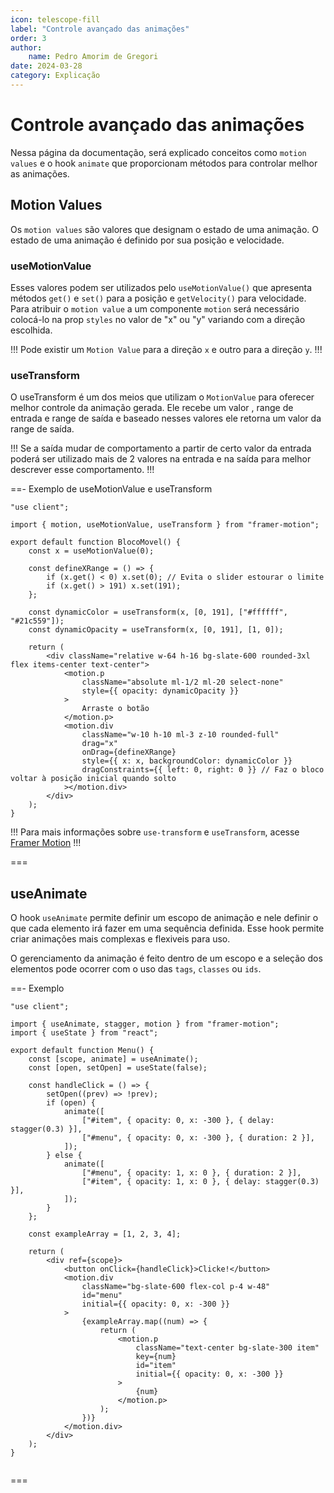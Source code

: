 ```yaml
---
icon: telescope-fill
label: "Controle avançado das animações"
order: 3
author:
    name: Pedro Amorim de Gregori
date: 2024-03-28
category: Explicação
---
```


# Controle avançado das animações

Nessa página da documentação, será explicado conceitos como `motion values` e o hook `animate` que proporcionam métodos para controlar melhor as animações.

## Motion Values

Os `motion values` são valores que designam o estado de uma animação. O estado de uma animação é definido por sua posição e velocidade.

### useMotionValue

Esses valores podem ser utilizados pelo `useMotionValue()` que apresenta métodos `get()` e `set()` para a posição e `getVelocity()` para velocidade. Para atribuir o `motion value` a um componente `motion` será necessário colocá-lo na prop `styles` no valor de "x" ou "y" variando com a direção escolhida.

!!!
Pode existir um `Motion Value` para a direção `x` e outro para a direção `y`.
!!!

### useTransform

O useTransform é um dos meios que utilizam o `MotionValue` para oferecer melhor controle da animação gerada. Ele recebe um valor , range de entrada e range
de saída e baseado nesses valores ele retorna um valor da range de saída.

!!!
Se a saída mudar de comportamento a partir de certo valor da entrada poderá ser utilizado mais de 2 valores na entrada e na saída para melhor descrever esse comportamento.
!!!

==- Exemplo de useMotionValue e useTransform

```tsx src/components/slider.tsx
"use client";

import { motion, useMotionValue, useTransform } from "framer-motion";

export default function BlocoMovel() {
	const x = useMotionValue(0);

	const defineXRange = () => {
		if (x.get() < 0) x.set(0); // Evita o slider estourar o limite
		if (x.get() > 191) x.set(191);
	};

	const dynamicColor = useTransform(x, [0, 191], ["#ffffff", "#21c559"]);
	const dynamicOpacity = useTransform(x, [0, 191], [1, 0]);

	return (
		<div className="relative w-64 h-16 bg-slate-600 rounded-3xl flex items-center text-center">
			<motion.p
				className="absolute ml-1/2 ml-20 select-none"
				style={{ opacity: dynamicOpacity }}
			>
				Arraste o botão
			</motion.p>
			<motion.div
				className="w-10 h-10 ml-3 z-10 rounded-full"
				drag="x"
				onDrag={defineXRange}
				style={{ x: x, backgroundColor: dynamicColor }}
				dragConstraints={{ left: 0, right: 0 }} // Faz o bloco voltar à posição inicial quando solto
			></motion.div>
		</div>
	);
}
```

!!!
Para mais informações sobre `use-transform` e `useTransform`, acesse [Framer Motion](https://www.framer.com/motion/motionvalue/)
!!!

===

## useAnimate

O hook `useAnimate` permite definir um escopo de animação e nele definir o que cada elemento irá fazer em uma sequência definida. Esse hook permite criar animações mais complexas e flexiveis para uso.

O gerenciamento da animação é feito dentro de um escopo e a seleção dos elementos pode ocorrer com o uso das `tags`, `classes` ou `ids`.

==- Exemplo
```tsx src/components/menu.tsx
"use client";

import { useAnimate, stagger, motion } from "framer-motion";
import { useState } from "react";

export default function Menu() {
	const [scope, animate] = useAnimate();
	const [open, setOpen] = useState(false);

	const handleClick = () => {
		setOpen((prev) => !prev);
		if (open) {
			animate([
				["#item", { opacity: 0, x: -300 }, { delay: stagger(0.3) }],
				["#menu", { opacity: 0, x: -300 }, { duration: 2 }],
			]);
		} else {
			animate([
				["#menu", { opacity: 1, x: 0 }, { duration: 2 }],
				["#item", { opacity: 1, x: 0 }, { delay: stagger(0.3) }],
			]);
		}
	};

	const exampleArray = [1, 2, 3, 4];

	return (
		<div ref={scope}>
			<button onClick={handleClick}>Clicke!</button>
			<motion.div
				className="bg-slate-600 flex-col p-4 w-48"
				id="menu"
				initial={{ opacity: 0, x: -300 }}
			>
				{exampleArray.map((num) => {
					return (
						<motion.p
							className="text-center bg-slate-300 item"
							key={num}
							id="item"
							initial={{ opacity: 0, x: -300 }}
						>
							{num}
						</motion.p>
					);
				})}
			</motion.div>
		</div>
	);
}


```

===
